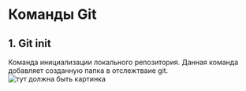 # Команды Git #
## 1. Git init ##

Команда инициализации локального репозитория. Данная команда добавляет созданную папка в отслежтваие git. 
![тут должна быть картинка](gitinit.png)
